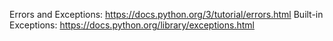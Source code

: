 Errors and Exceptions: https://docs.python.org/3/tutorial/errors.html
Built-in Exceptions: https://docs.python.org/library/exceptions.html